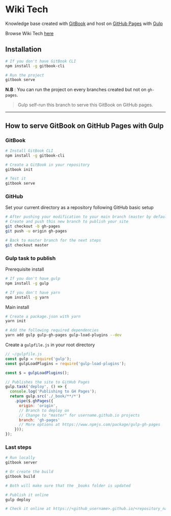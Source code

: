 # Wiki Tech

Knowledge base created with [GitBook](https://www.gitbook.com/) and host on [GitHub Pages](https://pages.github.com/) with [Gulp](https://gulpjs.com/)

Browse Wiki Tech [here](https://charlesbdt.github.io/wiki-tech/)

## Installation

```sh
# If you don't have GitBook CLI
npm install -g gitbook-cli

# Run the project
gitbook serve
```

**N.B** : You can run the project on every branches created but not on `gh-pages`.
> Gulp self-run this branch to serve this GitBook on GitHub pages.

---

## How to serve GitBook on GitHub Pages with Gulp

### GitBook

```sh
# Install GitBook CLI
npm install -g gitbook-cli

# Create a GitBook in your repository
gitbook init

# Test it
gitbook serve
```

### GitHub

Set your current directory as a repository following GitHub basic setup

```sh
# After pushing your modification to your main branch (master by default)
# Create and push this new branch to publish your site
git checkout -b gh-pages
git push -u origin gh-pages

# Back to master branch for the next steps
git checkout master
```

### Gulp task to publish

Prerequisite install

```sh
# If you don't have gulp
npm install -g gulp

# If you don't have yarn
npm install -g yarn
```

Main install

```sh
# Create a package.json with yarn
yarn init

# Add the following required dependencies
yarn add gulp gulp-gh-pages gulp-load-plugins --dev
```

Create a `gulpfile.js` in your root directory

```js
// ~/gulpfile.js
const gulp = require('gulp');
const gulpLoadPlugins = require('gulp-load-plugins');

const $ = gulpLoadPlugins();

// Publishes the site to GitHub Pages
gulp.task('deploy', () => {
  console.log('Publishing to GH Pages');
  return gulp.src('./_book/**/*')
    .pipe($.ghPages({
      origin: 'origin',
      // Branch to deploy on
      // Change to "master" for username.github.io projects
      branch: 'gh-pages'
      // More options at https://www.npmjs.com/package/gulp-gh-pages
    }));
});
```

### Last steps


```sh
# Run locally
gitbook server

# Or create the build
gitbook build

# Both will make sure that the _books folder is updated

# Publish it online
gulp deploy

# Check it online at https://<github_username>.github.io/<repository_name>

```
